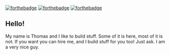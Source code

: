 [![forthebadge](https://forthebadge.com/images/featured/featured-uses-badges.svg)](https://forthebadge.com) [![forthebadge](https://forthebadge.com/images/badges/approved-by-my-mom.svg)](https://forthebadge.com) [![forthebadge](https://forthebadge.com/images/badges/uses-badges.svg)](https://forthebadge.com)

## Hello!

My name is Thomas and I like to build stuff. Some of it is here, most of it is not. If you want you can hire me, and I build stuff for you too! Just ask. I am a very nice guy.

<!--
**tjblackheart/tjblackheart** is a ✨ _special_ ✨ repository because its `README.md` (this file) appears on your GitHub profile.

Here are some ideas to get you started:

- 🔭 I’m currently working on ...
- 🌱 I’m currently learning ...
- 👯 I’m looking to collaborate on ...
- 🤔 I’m looking for help with ...
- 💬 Ask me about ...
- 📫 How to reach me: ...
- 😄 Pronouns: ...
- ⚡ Fun fact: ...
-->
